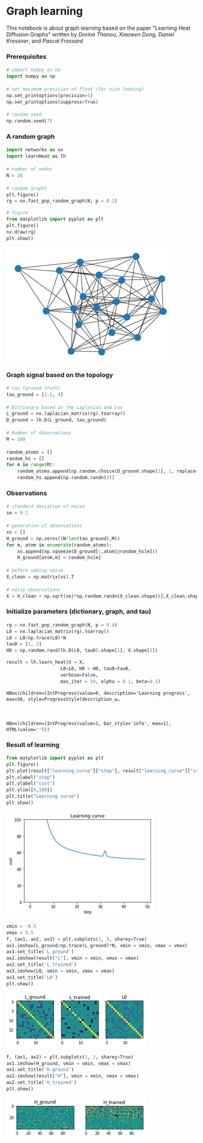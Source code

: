 # Graph learning
This notebook is about graph learning based on the paper "Learning Heat Diffusion Graphs" written by *Dorina Thanou, Xiaowen Dong, Daniel Kressner*, and *Pascal Frossard*

### Prerequisites


```python
# import numpy as np
import numpy as np

# set maximum presicion of float (for nice looking)
np.set_printoptions(precision=5)
np.set_printoptions(suppress=True)

# random seed
np.random.seed(7)
```

### A random graph


```python
import networkx as nx
import learnHeat as lh

# number of nodes
N = 20

# random grapht
plt.figure()
rg = nx.fast_gnp_random_graph(N, p = 0.2)
```


```python
# figure
from matplotlib import pyplot as plt
plt.figure()
nx.draw(rg)
plt.show()
```


![png](images/output_5_0.png)


### Graph signal based on the topology


```python
# tau (ground truth)
tau_ground = [2.5, 4]

# Dictionary based on the Laplacian and tau
L_ground = nx.laplacian_matrix(rg).toarray()
D_ground = lh.D(L_ground, tau_ground)

# Number of observations
M = 100

random_atoms = []
random_hs = []
for m in range(M):
    random_atoms.append(np.random.choice(D_ground.shape[1], 3, replace=False))
    random_hs.append(np.random.randn(3))
```

### Observations


```python
# standard deviation of noise
se = 0.1

# generation of observations
xs = []
H_ground = np.zeros((N*len(tau_ground),M))
for m, atom in enumerate(random_atoms):
    xs.append(np.squeeze(D_ground[:,atom]@random_hs[m]))
    H_ground[atom,m] = random_hs[m]
    
# before adding noise
X_clean = np.matrix(xs).T

# noisy observations
X = X_clean + np.sqrt(se)*np.random.randn(X_clean.shape[0],X_clean.shape[1])
```

### Initialize parameters (dictionary, graph, and tau)


```python
rg = nx.fast_gnp_random_graph(N, p = 0.4)
L0 = nx.laplacian_matrix(rg).toarray()
L0 = L0/np.trace(L0)*N
tau0 = [1, 2]
H0 = np.random.rand(lh.D(L0, tau0).shape[1], X.shape[1])
```


```python
result = lh.learn_heat(X = X, 
                    L0=L0, H0 = H0, tau0=tau0, 
                    verbose=False, 
                    max_iter = 50, alpha = 0.1, beta=0.1)
```


    HBox(children=(IntProgress(value=0, description='Learning progress', max=50, style=ProgressStyle(description_w…



    HBox(children=(IntProgress(value=1, bar_style='info', max=1), HTML(value='')))


    


### Result of learning


```python
from matplotlib import pyplot as plt
plt.figure()
plt.plot(result["learning_curve"]["step"], result["learning_curve"]["cost"])
plt.xlabel("step")
plt.ylabel("cost")
plt.ylim([0,100])
plt.title("Learning curve")
plt.show()
```


![png](images/output_14_0.png)



```python
vmin = -0.5
vmax = 0.5
f, (ax1, ax2, ax3) = plt.subplots(1, 3, sharey=True)
ax1.imshow(L_ground/np.trace(L_ground)*N, vmin = vmin, vmax = vmax)
ax1.set_title('L_ground')
ax2.imshow(result["L"], vmin = vmin, vmax = vmax)
ax2.set_title('L_trained')
ax3.imshow(L0, vmin = vmin, vmax = vmax)
ax3.set_title('L0')
plt.show()
```


![png](images/output_15_0.png)



```python
f, (ax1, ax2) = plt.subplots(1, 2, sharey=True)
ax1.imshow(H_ground, vmin = vmin, vmax = vmax)
ax1.set_title('H_ground')
ax2.imshow(result["H"], vmin = vmin, vmax = vmax)
ax2.set_title('H_trained')
plt.show()
```


![png](images/output_16_0.png)

